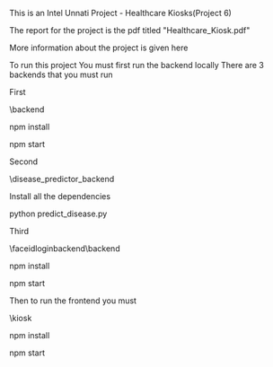 This is an Intel Unnati Project - Healthcare Kiosks(Project 6)

The report for the project is the pdf titled "Healthcare_Kiosk.pdf"

More information about the project is given here

To run this project
You must first run the backend locally
There are 3 backends that you must run


First

\backend

npm install

npm start


Second

\disease_predictor_backend

Install all the dependencies

python predict_disease.py


Third

\faceidloginbackend\backend

npm install

npm start


Then to run the frontend you must

\kiosk

npm install

npm start



